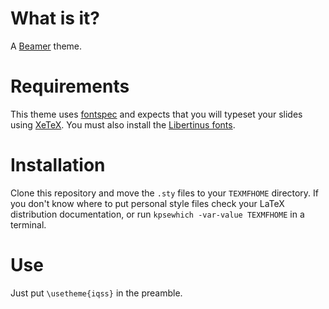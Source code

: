 
# What is it?
A [Beamer](https://github.com/josephwright/beamer) theme.

# Requirements
This theme uses [fontspec](https://github.com/wspr/fontspec/) and
expects that you will typeset your slides using
[XeTeX](http://xetex.sourceforge.net/). You must also install the
[Libertinus fonts](https://github.com/khaledhosny/libertinus).

# Installation
Clone this repository and move the `.sty` files to your `TEXMFHOME`
directory. If you don't know where to put personal style files check
your LaTeX distribution documentation, or run `kpsewhich -var-value
TEXMFHOME` in a terminal.

# Use
Just put `\usetheme{iqss}` in the preamble.

